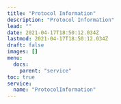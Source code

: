 ```yaml
---
title: "Protocol Information"
description: "Protocol Information"
lead: ""
date: 2021-04-17T18:50:12.034Z
lastmod: 2021-04-17T18:50:12.034Z
draft: false
images: []
menu:
  docs:
    parent: "service"
toc: true
service:
  name: "ProtocolInformation"
---
```

